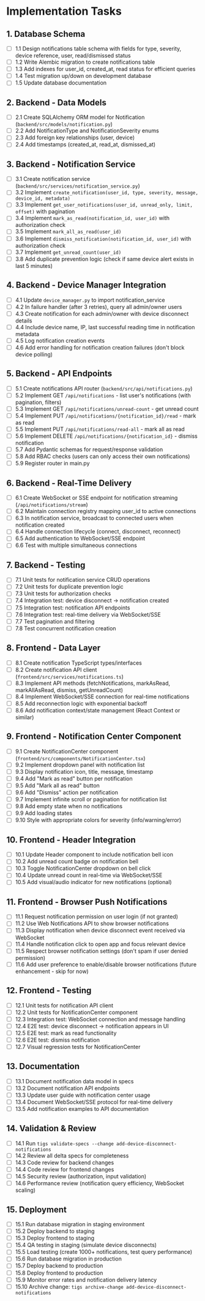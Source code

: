 # Implementation Tasks

## 1. Database Schema

- [ ] 1.1 Design notifications table schema with fields for type, severity, device reference, user, read/dismissed status
- [ ] 1.2 Write Alembic migration to create notifications table
- [ ] 1.3 Add indexes for user_id, created_at, read status for efficient queries
- [ ] 1.4 Test migration up/down on development database
- [ ] 1.5 Update database documentation

## 2. Backend - Data Models

- [ ] 2.1 Create SQLAlchemy ORM model for Notification (`backend/src/models/notification.py`)
- [ ] 2.2 Add NotificationType and NotificationSeverity enums
- [ ] 2.3 Add foreign key relationships (user, device)
- [ ] 2.4 Add timestamps (created_at, read_at, dismissed_at)

## 3. Backend - Notification Service

- [ ] 3.1 Create notification service (`backend/src/services/notification_service.py`)
- [ ] 3.2 Implement `create_notification(user_id, type, severity, message, device_id, metadata)`
- [ ] 3.3 Implement `get_user_notifications(user_id, unread_only, limit, offset)` with pagination
- [ ] 3.4 Implement `mark_as_read(notification_id, user_id)` with authorization check
- [ ] 3.5 Implement `mark_all_as_read(user_id)`
- [ ] 3.6 Implement `dismiss_notification(notification_id, user_id)` with authorization check
- [ ] 3.7 Implement `get_unread_count(user_id)`
- [ ] 3.8 Add duplicate prevention logic (check if same device alert exists in last 5 minutes)

## 4. Backend - Device Manager Integration

- [ ] 4.1 Update `device_manager.py` to import notification_service
- [ ] 4.2 In failure handler (after 3 retries), query all admin/owner users
- [ ] 4.3 Create notification for each admin/owner with device disconnect details
- [ ] 4.4 Include device name, IP, last successful reading time in notification metadata
- [ ] 4.5 Log notification creation events
- [ ] 4.6 Add error handling for notification creation failures (don't block device polling)

## 5. Backend - API Endpoints

- [ ] 5.1 Create notifications API router (`backend/src/api/notifications.py`)
- [ ] 5.2 Implement GET `/api/notifications` - list user's notifications (with pagination, filters)
- [ ] 5.3 Implement GET `/api/notifications/unread-count` - get unread count
- [ ] 5.4 Implement PUT `/api/notifications/{notification_id}/read` - mark as read
- [ ] 5.5 Implement PUT `/api/notifications/read-all` - mark all as read
- [ ] 5.6 Implement DELETE `/api/notifications/{notification_id}` - dismiss notification
- [ ] 5.7 Add Pydantic schemas for request/response validation
- [ ] 5.8 Add RBAC checks (users can only access their own notifications)
- [ ] 5.9 Register router in main.py

## 6. Backend - Real-Time Delivery

- [ ] 6.1 Create WebSocket or SSE endpoint for notification streaming (`/api/notifications/stream`)
- [ ] 6.2 Maintain connection registry mapping user_id to active connections
- [ ] 6.3 In notification service, broadcast to connected users when notification created
- [ ] 6.4 Handle connection lifecycle (connect, disconnect, reconnect)
- [ ] 6.5 Add authentication to WebSocket/SSE endpoint
- [ ] 6.6 Test with multiple simultaneous connections

## 7. Backend - Testing

- [ ] 7.1 Unit tests for notification service CRUD operations
- [ ] 7.2 Unit tests for duplicate prevention logic
- [ ] 7.3 Unit tests for authorization checks
- [ ] 7.4 Integration test: device disconnect → notification created
- [ ] 7.5 Integration test: notification API endpoints
- [ ] 7.6 Integration test: real-time delivery via WebSocket/SSE
- [ ] 7.7 Test pagination and filtering
- [ ] 7.8 Test concurrent notification creation

## 8. Frontend - Data Layer

- [ ] 8.1 Create notification TypeScript types/interfaces
- [ ] 8.2 Create notification API client (`frontend/src/services/notifications.ts`)
- [ ] 8.3 Implement API methods (fetchNotifications, markAsRead, markAllAsRead, dismiss, getUnreadCount)
- [ ] 8.4 Implement WebSocket/SSE connection for real-time notifications
- [ ] 8.5 Add reconnection logic with exponential backoff
- [ ] 8.6 Add notification context/state management (React Context or similar)

## 9. Frontend - Notification Center Component

- [ ] 9.1 Create NotificationCenter component (`frontend/src/components/NotificationCenter.tsx`)
- [ ] 9.2 Implement dropdown panel with notification list
- [ ] 9.3 Display notification icon, title, message, timestamp
- [ ] 9.4 Add "Mark as read" button per notification
- [ ] 9.5 Add "Mark all as read" button
- [ ] 9.6 Add "Dismiss" action per notification
- [ ] 9.7 Implement infinite scroll or pagination for notification list
- [ ] 9.8 Add empty state when no notifications
- [ ] 9.9 Add loading states
- [ ] 9.10 Style with appropriate colors for severity (info/warning/error)

## 10. Frontend - Header Integration

- [ ] 10.1 Update Header component to include notification bell icon
- [ ] 10.2 Add unread count badge on notification bell
- [ ] 10.3 Toggle NotificationCenter dropdown on bell click
- [ ] 10.4 Update unread count in real-time via WebSocket/SSE
- [ ] 10.5 Add visual/audio indicator for new notifications (optional)

## 11. Frontend - Browser Push Notifications

- [ ] 11.1 Request notification permission on user login (if not granted)
- [ ] 11.2 Use Web Notifications API to show browser notifications
- [ ] 11.3 Display notification when device disconnect event received via WebSocket
- [ ] 11.4 Handle notification click to open app and focus relevant device
- [ ] 11.5 Respect browser notification settings (don't spam if user denied permission)
- [ ] 11.6 Add user preference to enable/disable browser notifications (future enhancement - skip for now)

## 12. Frontend - Testing

- [ ] 12.1 Unit tests for notification API client
- [ ] 12.2 Unit tests for NotificationCenter component
- [ ] 12.3 Integration test: WebSocket connection and message handling
- [ ] 12.4 E2E test: device disconnect → notification appears in UI
- [ ] 12.5 E2E test: mark as read functionality
- [ ] 12.6 E2E test: dismiss notification
- [ ] 12.7 Visual regression tests for NotificationCenter

## 13. Documentation

- [ ] 13.1 Document notification data model in specs
- [ ] 13.2 Document notification API endpoints
- [ ] 13.3 Update user guide with notification center usage
- [ ] 13.4 Document WebSocket/SSE protocol for real-time delivery
- [ ] 13.5 Add notification examples to API documentation

## 14. Validation & Review

- [ ] 14.1 Run `tigs validate-specs --change add-device-disconnect-notifications`
- [ ] 14.2 Review all delta specs for completeness
- [ ] 14.3 Code review for backend changes
- [ ] 14.4 Code review for frontend changes
- [ ] 14.5 Security review (authorization, input validation)
- [ ] 14.6 Performance review (notification query efficiency, WebSocket scaling)

## 15. Deployment

- [ ] 15.1 Run database migration in staging environment
- [ ] 15.2 Deploy backend to staging
- [ ] 15.3 Deploy frontend to staging
- [ ] 15.4 QA testing in staging (simulate device disconnects)
- [ ] 15.5 Load testing (create 1000+ notifications, test query performance)
- [ ] 15.6 Run database migration in production
- [ ] 15.7 Deploy backend to production
- [ ] 15.8 Deploy frontend to production
- [ ] 15.9 Monitor error rates and notification delivery latency
- [ ] 15.10 Archive change: `tigs archive-change add-device-disconnect-notifications`
